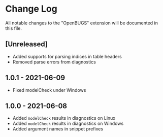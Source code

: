 # Change Log

All notable changes to the "OpenBUGS" extension will be documented in this file.

## [Unreleased]

- Added supports for parsing indices in table headers
- Removed parse errors from diagnostics

## 1.0.1 - 2021-06-09

- Fixed modelCheck under Windows


## 1.0.0 - 2021-06-08

- Added `modelCheck` results in diagnostics on Linux
- Added `modelCheck` results in diagnostics on Windows
- Added argument names in snippet prefixes
